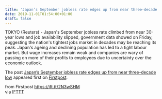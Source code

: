 ```yaml
---
title: 'Japan’s September jobless rate edges up from near three-decade low'
date: 2019-11-01T01:54:00+01:00
draft: false
---
```


TOKYO (Reuters) - Japan's September jobless rate climbed from near 30-year lows and job availability slipped, government data showed on Friday, suggesting the nation's tightest jobs market in decades may be reaching its peak. Japan's ageing and declining population has led to a tight labour market. But wage increases remain weak and companies are wary of passing on more of their profits to employees due to uncertainty over the economic outlook.

The post [Japan’s September jobless rate edges up from near three-decade low](http://www.firstpost.com/business/japans-september-jobless-rate-edges-up-from-near-three-decade-low-7583201.html) appeared first on [Firstpost](http://www.firstpost.com).

  
  
from Firstpost https://ift.tt/2N3wSHM  
via [IFTTT](https://ifttt.com/?ref=da&site=blogger)